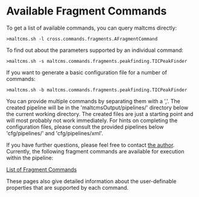 # Available Fragment Commands     

To get a list of available commands, you can query maltcms directly:

    >maltcms.sh -l cross.commands.fragments.AFragmentCommand 

To find out about the parameters supported by an individual command:

    >maltcms.sh -s maltcms.commands.fragments.peakfinding.TICPeakFinder

If you want to generate a basic configuration file for a number of commands:


    >maltcms.sh -b maltcms.commands.fragments.peakfinding.TICPeakFinder


You can provide multiple commands by separating them with a ','. The created
pipeline will be in the 'maltcmsOutput/pipelines/' directory below the current
working directory. The created files are just a starting point and will most probably 
not work immediately. For hints on completing the configuration files, please 
consult the provided pipelines below 'cfg/pipelines/' and 'cfg/pipelines/xml'.

If you have further questions, please feel free to contact [the author](https://github.com/nilshoffmann/maltcms).
Currently, the following fragment commands are available for execution 
within the pipeline:

[List of Fragment Commands](./commands/index.html)

These pages also give detailed information about the user-definable properties that
are supported by each command.
	
